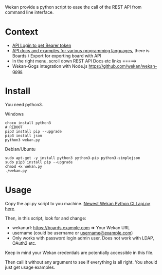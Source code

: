 Wekan provide a python script to ease the call of the REST API from command line interface.

# Context 

- [API Login to get Bearer token](REST-API#example-call---as-form-data)
- [API docs and examples for various programming languages](https://wekan.github.io/api/), there is Boards / Export for exporting board with API
- In the right menu, scroll down REST API Docs etc links =====>
- Wekan-Gogs integration with Node.js https://github.com/wekan/wekan-gogs

# Install

You need python3.

Windows
```
choco install python3
# REBOOT
pip3 install pip --upgrade
pip3 install json
python3 wekan.py
```
Debian/Ubuntu
```
sudo apt-get -y install python3 python3-pip python3-simplejson
sudo pip3 install pip --upgrade
chmod +x wekan.py
./wekan.py
```

# Usage 

Copy the api.py script to you machine. [Newest Wekan Python CLI api.py here](https://raw.githubusercontent.com/wekan/wekan/master/api.py).

Then, in this script, look for and change:
- wekanurl: https://boards.example.com => Your Wekan URL
- username (could be username or username@example.com)
- Only works with password login admin user. Does not work with LDAP, OAuth2 etc.

Keep in mind your Wekan credentials are potentially accessible in this file.

Then call it without any argument to see if everything is all right. You should just get usage examples.
